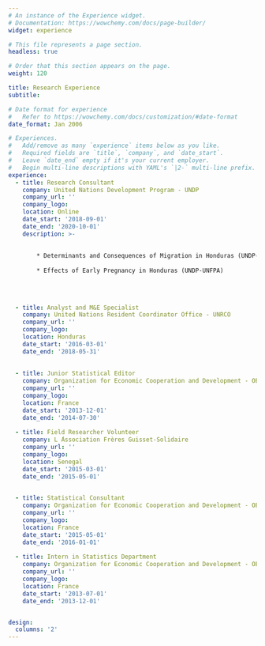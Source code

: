 ```yaml
---
# An instance of the Experience widget.
# Documentation: https://wowchemy.com/docs/page-builder/
widget: experience

# This file represents a page section.
headless: true

# Order that this section appears on the page.
weight: 120

title: Research Experience
subtitle:

# Date format for experience
#   Refer to https://wowchemy.com/docs/customization/#date-format
date_format: Jan 2006

# Experiences.
#   Add/remove as many `experience` items below as you like.
#   Required fields are `title`, `company`, and `date_start`.
#   Leave `date_end` empty if it's your current employer.
#   Begin multi-line descriptions with YAML's `|2-` multi-line prefix.
experience:
  - title: Research Consultant
    company: United Nations Development Program - UNDP
    company_url: ''
    company_logo: 
    location: Online
    date_start: '2018-09-01'
    date_end: '2020-10-01'
    description: >-
        
        
        * Determinants and Consequences of Migration in Honduras (UNDP-OIM-UNHCR) 
        
        * Effects of Early Pregnancy in Honduras (UNDP-UNFPA)
       
     
        
        
  - title: Analyst and M&E Specialist
    company: United Nations Resident Coordinator Office - UNRCO
    company_url: ''
    company_logo: 
    location: Honduras
    date_start: '2016-03-01'
    date_end: '2018-05-31'
    
   
  - title: Junior Statistical Editor
    company: Organization for Economic Cooperation and Development - OECD
    company_url: ''
    company_logo: 
    location: France
    date_start: '2013-12-01'
    date_end: '2014-07-30'
    
  - title: Field Researcher Volunteer
    company: L ́Association Frères Guisset-Solidaire
    company_url: ''
    company_logo: 
    location: Senegal
    date_start: '2015-03-01'
    date_end: '2015-05-01'

    
  - title: Statistical Consultant 
    company: Organization for Economic Cooperation and Development - OECD
    company_url: ''
    company_logo: 
    location: France
    date_start: '2015-05-01'
    date_end: '2016-01-01'
    
  - title: Intern in Statistics Department
    company: Organization for Economic Cooperation and Development - OECD
    company_url: ''
    company_logo: 
    location: France
    date_start: '2013-07-01'
    date_end: '2013-12-01'


design:
  columns: '2'
---
```

